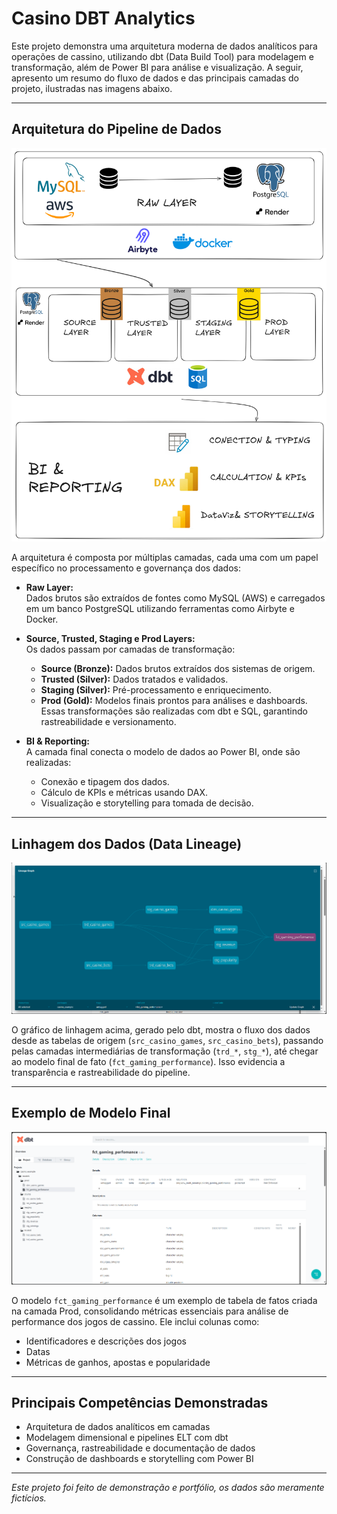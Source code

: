 # Casino DBT Analytics

Este projeto demonstra uma arquitetura moderna de dados analíticos para operações de cassino, utilizando dbt (Data Build Tool) para modelagem e transformação, além de Power BI para análise e visualização. A seguir, apresento um resumo do fluxo de dados e das principais camadas do projeto, ilustradas nas imagens abaixo.

---

## Arquitetura do Pipeline de Dados

![Arquitetura do Pipeline de Dados](./images/project-structure.excalidraw.png)

A arquitetura é composta por múltiplas camadas, cada uma com um papel específico no processamento e governança dos dados:

- **Raw Layer:**  
  Dados brutos são extraídos de fontes como MySQL (AWS) e carregados em um banco PostgreSQL utilizando ferramentas como Airbyte e Docker.

- **Source, Trusted, Staging e Prod Layers:**  
  Os dados passam por camadas de transformação:
  - **Source (Bronze):** Dados brutos extraídos dos sistemas de origem.
  - **Trusted (Silver):** Dados tratados e validados.
  - **Staging (Silver):** Pré-processamento e enriquecimento.
  - **Prod (Gold):** Modelos finais prontos para análises e dashboards.
  Essas transformações são realizadas com dbt e SQL, garantindo rastreabilidade e versionamento.

- **BI & Reporting:**  
  A camada final conecta o modelo de dados ao Power BI, onde são realizadas:
  - Conexão e tipagem dos dados.
  - Cálculo de KPIs e métricas usando DAX.
  - Visualização e storytelling para tomada de decisão.

---

## Linhagem dos Dados (Data Lineage)

![Lineage Graph](./images/dbt-lineage-graph.png)

O gráfico de linhagem acima, gerado pelo dbt, mostra o fluxo dos dados desde as tabelas de origem (`src_casino_games`, `src_casino_bets`), passando pelas camadas intermediárias de transformação (`trd_*`, `stg_*`), até chegar ao modelo final de fato (`fct_gaming_performance`). Isso evidencia a transparência e rastreabilidade do pipeline.

---

## Exemplo de Modelo Final

![Detalhes do Modelo fct_gaming_performance](./images/dbt-docs.png)

O modelo `fct_gaming_performance` é um exemplo de tabela de fatos criada na camada Prod, consolidando métricas essenciais para análise de performance dos jogos de cassino. Ele inclui colunas como:
- Identificadores e descrições dos jogos
- Datas
- Métricas de ganhos, apostas e popularidade

---

## Principais Competências Demonstradas

- Arquitetura de dados analíticos em camadas
- Modelagem dimensional e pipelines ELT com dbt
- Governança, rastreabilidade e documentação de dados
- Construção de dashboards e storytelling com Power BI

---

*Este projeto foi feito de demonstração e portfólio, os dados são meramente fictícios.*